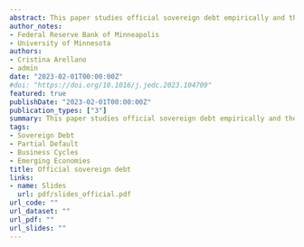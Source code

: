 ```yaml
---
abstract: This paper studies official sovereign debt empirically and theoretically. We document that official sovereign debt is more than half of the total sovereign debt in emerging markets, and tends to rise during default episodes and downturns, much more than debt with private creditors. We develop a sovereign default model with official and private debt. A fraction of the defaulted debt accumulates during default episodes, which resolve when the sovereign pays back its accrued obligations. Official debt is longer term than private debt and contains a collateral value that depends on the country’s resources. Our model is able to rationalize the fact that official debt is sizable and is used more heavily during default episodes and downturns.
author_notes:
- Federal Reserve Bank of Minneapolis
- University of Minnesota
authors:
- Cristina Arellano
- admin
date: "2023-02-01T00:00:00Z"
#doi: "https://doi.org/10.1016/j.jedc.2023.104709"
featured: true
publishDate: "2023-02-01T00:00:00Z"
publication_types: ["3"]
summary: This paper studies official sovereign debt empirically and theoretically. We document that official sovereign debt is more than half of the total sovereign debt in emerging markets, and tends to rise during default episodes and downturns, much more than debt with private creditors. We develop a sovereign default model with official and private debt. A fraction of the defaulted debt accumulates during default episodes, which resolve when the sovereign pays back its accrued obligations. Official debt is longer term than private debt and contains a collateral value that depends on the country’s resources. Our model is able to rationalize the fact that official debt is sizable and is used more heavily during default episodes and downturns.
tags:
- Sovereign Debt
- Partial Default
- Business Cycles
- Emerging Economies
title: Official sovereign debt
links:
- name: Slides
  url: pdf/slides_official.pdf
url_code: ""
url_dataset: ""
url_pdf: ""
url_slides: ""
---
```


